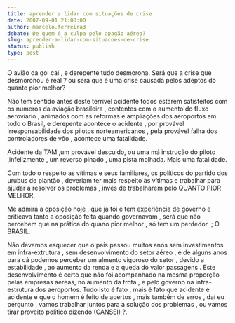 ```yaml
---
title: aprender a lidar com situações de crise 
date: 2007-09-01 21:00:00
author: marcelo.ferreira3
debate: De quem é a culpa pelo apagão aéreo?
slug: aprender-a-lidar-com-situacoes-de-crise
status: publish 
type: post
---
```


O avião da gol cai , e derepente tudo desmorona. Será que a crise que desmoronou é real ? ou será que é uma crise causada pelos adeptos do quanto pior melhor?  

Não tem sentido antes deste terrivél acidente todos estarem satisfeitos com os numeros da aviação brasileira , contentes com o aumento do fluxo aeroviário , animados com as reformas e ampliações dos aeroportos em todo o Brasil, e derepente acontece o acidente , por provável irresponsabilidade dos pilotos norteamericanos , pela provável falha dos controladores de vôo , acontece uma fatalidade.   

Acidente da TAM ,um provável descuido, ou uma má instrução do piloto ,infelizmente , um reverso pinado , uma pista molhada. Mais uma fatalidade.  

Com todo o respeito as vítimas e seus familiares, os políticos do partido dos urubus de plantão , deveriam ter mais respeito às vítimas e trabalhar para ajudar a resolver os problemas , invés de trabalharem pelo QUANTO PIOR MELHOR.  

Me admira a oposição hoje , que ja foi e tem experiência de governo e criticava tanto a oposição feita quando governavam , será que não percebem que na prática do quano pior melhor , só tem um perdedor ,; O BRASIL.  

Não devemos esquecer que o país passou muitos anos sem investimentos em infra-extrutura , sem desenvolvimento do setor aéreo , e de alguns anos para cá podemos perceber um almento vigoroso do setor , devido a estabilidade , ao aumento da renda e a queda do valor passagens . Este desenvolvimento é certo que não foi acompanhado na mesma proporção pelas empresas aereas, no aumento da frota , e pelo governo na infra-estrutura dos aeroportos. Tudo isto é fato , mais é fato que acidente é acidente e que o homem é feito de acertos , mais também de erros , daí eu pergunto , vamos trabalhar juntos para a solução dos problemas , ou vamos tirar proveito politico dizendo (CANSEI) ?.
